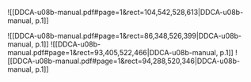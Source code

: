 

![[DDCA-u08b-manual.pdf#page=1&rect=104,542,528,613|DDCA-u08b-manual, p.1]]


![[DDCA-u08b-manual.pdf#page=1&rect=86,348,526,399|DDCA-u08b-manual, p.1]]
![[DDCA-u08b-manual.pdf#page=1&rect=93,405,522,466|DDCA-u08b-manual, p.1]]
![[DDCA-u08b-manual.pdf#page=1&rect=94,288,520,346|DDCA-u08b-manual, p.1]]
